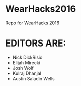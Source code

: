 # WearHacks2016
Repo for WearHacks 2016 

# EDITORS ARE:
- Nick DickRisio
- Elijah Mirecki
- Josh Wolf
- Kulraj Dhanjal
- Austin Saladin Wells

